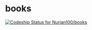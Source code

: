 books
=====
[ ![Codeship Status for Nurjan100/books](https://www.codeship.io/projects/130b9320-e01d-0131-208c-4248a592838b/status)](https://www.codeship.io/projects/25097)
